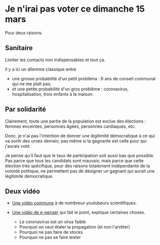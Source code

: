 
# Je n'irai pas voter ce dimanche 15 mars


Pour deux raisons.

## Sanitaire

Limiter les contacts non indispensables et tout ça.

Il y a ici un dilemme classique entre
- une grosse probabilité d'un petit problèma : 6 ans de conseil communal qui ne me plaît pas;
- et une petite probabilité d'un gros problème : coronavirus, hospitalisation, trois enfants à la maison.

## Par solidarité

Clairement, toute une partie de la population est exclue des élections : femmes enceintes, personnes âgées, personnes cardiaques, etc.

Donc, je n'ai pas l'intention de donner une légitimité démocratique à ce qui va sortir des urnes demain, pas même si la gagnante est celle pour qui j'aurais voté.

Je pense qu'il faut que le taux de participation soit aussi bas que possible. Pas parce que tous les candidats sont mauvais; mais parce que cette élection très spécifique, pour des raisons totalement indépendante de la volonté politique, ne permettent pas de désigner un gagnant qui aurait une légitimité démocratique.

## Deux vidéo

- [Une vidéo commune](https://www.youtube.com/watch?v=961Ncl3k0dQ) à de nombreux youtubeurs scientifiques.
- [Une vidéo de e-penser](https://www.youtube.com/watch?v=dp1thcnPbiM) qui fait le point, explique certaines choses.

    * Le coronavirus est un virus faible
    * Pourquoi on veut étaler la propagation (et non l'arrêter)
    * Pourquoi ne pas faire de stocks
    - Pourquoi ne pas se faire tester

